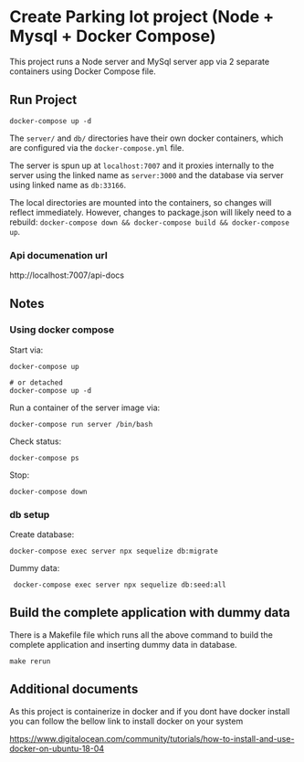 # Create Parking lot project (Node + Mysql + Docker Compose)

This project runs a Node server and MySql server app via 2 separate containers using Docker Compose file.

## Run Project

```
docker-compose up -d
```

The `server/` and `db/` directories have their own docker containers, which are configured via the `docker-compose.yml` file.

The server is spun up at `localhost:7007` and it proxies internally to the server using the linked name as `server:3000` and the database via server using linked name as `db:33166`.

The local directories are mounted into the containers, so changes will reflect immediately. However, changes to package.json will likely need to a rebuild: `docker-compose down && docker-compose build && docker-compose up`.


### Api documenation url

http://localhost:7007/api-docs

## Notes

### Using docker compose

Start via:

```
docker-compose up

# or detached
docker-compose up -d
```

Run a container of the server image via:

```
docker-compose run server /bin/bash
```

Check status:

```
docker-compose ps
```

Stop:

```
docker-compose down
```
### db setup

Create database:

```
docker-compose exec server npx sequelize db:migrate 
```

Dummy data:

```
 docker-compose exec server npx sequelize db:seed:all
```

## Build the complete application with dummy data

There is a Makefile file which runs all the above command to build the complete application and inserting dummy data in database.

```
make rerun
```

## Additional documents

As this project is containerize in docker and if you dont have docker install you can follow the bellow link to install docker on your system

https://www.digitalocean.com/community/tutorials/how-to-install-and-use-docker-on-ubuntu-18-04